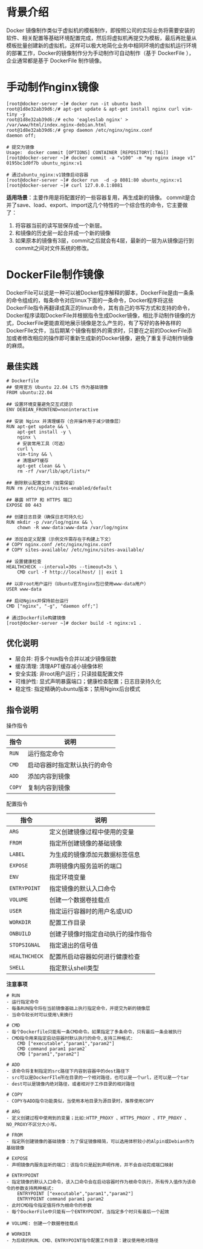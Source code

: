 # 背景介绍

Docker 镜像制作类似于虚拟机的模板制作，即按照公司的实际业务将需要安装的软件、相关配置等基础环境配置完成，然后将虚拟机再提交为模板，最后再批量从模板批量创建新的虚拟机，这样可以极大地简化业务中相同环境的虚拟机运行环境的部署工作，Docker的镜像制作分为手动制作可自动制作（基于 DockerFile ），企业通常都是基于 DockerFile 制作镜像。

# 手动制作nginx镜像

```shell
[root@docker-server ~]# docker run -it ubuntu bash
root@1d8e32ab39d6:/# apt-get update & apt-get install nginx curl vim-tiny -y
root@1d8e32ab39d6:/# echo 'eagleslab nginx' > /var/www/html/index.nginx-debian.html
root@1d8e32ab39d6:/# grep daemon /etc/nginx/nginx.conf
daemon off;

# 提交为镜像
Usage:  docker commit [OPTIONS] CONTAINER [REPOSITORY[:TAG]]
[root@docker-server ~]# docker commit -a "v100" -m "my nginx image v1" 0195bc1d0f7b ubuntu_nginx:v1

# 通过ubuntu_nginx:v1镜像启动容器
[root@docker-server ~]# docker run  -d -p 8081:80 ubuntu_nginx:v1
[root@docker-server ~]# curl 127.0.0.1:8081
```
**适用场景**：主要作用是将配置好的一些容器复用，再生成新的镜像。
commit是合并了save、load、export、import这几个特性的一个综合性的命令，它主要做了：
1. 将容器当前的读写层保存成一个新层。
2. 和镜像的历史层一起合并成一个新的镜像
3. 如果原本的镜像有3层，commit之后就会有4层，最新的一层为从镜像运行到commit之间对文件系统的修改。

# DockerFile制作镜像

DockerFile可以说是一种可以被Docker程序解释的脚本，DockerFile是由一条条的命令组成的，每条命令对应linux下面的一条命令，Docker程序将这些DockerFile指令再翻译成真正的linux命令，其有自己的书写方式和支持的命令，Docker程序读取DockerFile并根据指令生成Docker镜像，相比手动制作镜像的方式，DockerFile更能直观地展示镜像是怎么产生的，有了写好的各种各样的DockerFIle文件，当后期某个镜像有额外的需求时，只要在之前的DockerFile添加或者修改相应的操作即可重新生成新的Docker镜像，避免了重复手动制作镜像的麻烦。

## 最佳实践

```shell
# Dockerfile
## 使用官方 Ubuntu 22.04 LTS 作为基础镜像
FROM ubuntu:22.04

## 设置环境变量避免交互式提示
ENV DEBIAN_FRONTEND=noninteractive

## 安装 Nginx 并清理缓存（合并操作用于减少镜像层）
RUN apt-get update && \
    apt-get install -y \
    nginx \
    # 安装常用工具（可选）
    curl \
    vim-tiny && \
    # 清理APT缓存
    apt-get clean && \
    rm -rf /var/lib/apt/lists/*

## 删除默认配置文件（按需保留）
RUN rm /etc/nginx/sites-enabled/default

## 暴露 HTTP 和 HTTPS 端口
EXPOSE 80 443

## 创建日志目录（确保日志可持久化）
RUN mkdir -p /var/log/nginx && \
    chown -R www-data:www-data /var/log/nginx

## 添加自定义配置（示例文件需存在于构建上下文）
# COPY nginx.conf /etc/nginx/nginx.conf
# COPY sites-available/ /etc/nginx/sites-available/

## 设置健康检查
HEALTHCHECK --interval=30s --timeout=3s \
    CMD curl -f http://localhost/ || exit 1

## 以非root用户运行（Ubuntu官方nginx包已使用www-data用户）
USER www-data

## 启动Nginx并保持前台运行
CMD ["nginx", "-g", "daemon off;"]

# 通过Dockerfile构建镜像
[root@docker-server ~]# docker build -t nginx:v1 .
```
## 优化说明

- 层合并: 将多个`RUN`指令合并以减少镜像层数
- 缓存清理: 清理APT缓存减小镜像体积
- 安全实践: 非root用户运行；只读挂载配置文件
- 可维护性: 显式声明暴露端口；健康检查配置；日志目录持久化
- 稳定性: 指定精确的ubuntu版本；禁用Nginx后台模式
  

## 指令说明

操作指令

| 指令   | 说明                         |
| ------ | ---------------------------- |
| `RUN`  | 运行指定命令                 |
| `CMD`  | 启动容器时指定默认执行的命令 |
| `ADD`  | 添加内容到镜像               |
| `COPY` | 复制内容到镜像               |

配置指令

| 指令          | 说明                               |
| ------------- | ---------------------------------- |
| `ARG`         | 定义创建镜像过程中使用的变量       |
| `FROM`        | 指定所创建镜像的基础镜像           |
| `LABEL`       | 为生成的镜像添加元数据标签信息     |
| `EXPOSE`      | 声明镜像内服务监听的端口           |
| `ENV`         | 指定环境变量                       |
| `ENTRYPOINT`  | 指定镜像的默认入口命令             |
| `VOLUME`      | 创建一个数据卷挂载点               |
| `USER`        | 指定运行容器时的用户名或UID        |
| `WORKDIR`     | 配置工作目录                       |
| `ONBUILD`     | 创建子镜像时指定自动执行的操作指令 |
| `STOPSIGNAL`  | 指定退出的信号值                   |
| `HEALTHCHECK` | 配置所启动容器如何进行健康检查     |
| `SHELL`       | 指定默认shell类型                  |


**注意事项**
```shell
# RUN
- 运行指定命令
- 每条RUN指令将在当前镜像基础上执行指定命令，并提交为新的镜像层
- 当命令较长时可以使用\来换行

# CMD
- 每个Dockerfile只能有一条CMD命令。如果指定了多条命令，只有最后一条会被执行
- CMD指令用来指定启动容器时默认执行的命令,支持三种格式:
    CMD ["executable","param1","param2"] 
    CMD command param1 param2`
    CMD ["param1","param2"]

# ADD
- 该命令将复制指定的src路径下内容到容器中的dest路径下
- src可以是DockerFIle所在目录的一个相对路径，也可以是一个url，还可以是一个tar
- dest可以是镜像内绝对路径，或者相对于工作目录的相对路径

# COPY
- COPY与ADD指令功能类似，当使用本地目录为源目录时，推荐使用COPY

# ARG
- 定义创建过程中使用到的变量；比如:HTTP_PROXY 、HTTPS_PROXY 、FTP_PROXY 、NO_PROXY不区分大小写。

# FROM
- 指定所创建镜像的基础镜像：为了保证镜像精简，可以选用体积较小的Alpin或Debian作为基础镜像

# EXPOSE
- 声明镜像内服务监听的端口：该指令只是起到声明作用，并不会自动完成端口映射

# ENTRYPOINT
- 指定镜像的默认入口命令，该入口命令会在启动容器时作为根命令执行，所有传入值作为该命令的参数支持两种格式:
    ENTRYPOINT ["executable","param1","param2"]
    ENTRYPOINT command param1 param2
- 此时CMD指令指定值将作为根命令的参数
- 每个DockerFile中只能有一个ENTRYPOINT，当指定多个时只有最后一个起效

# VOLUME: 创建一个数据卷挂载点

# WORKDIR
- 为后续的RUN、CMD、ENTRYPOINT指令配置工作目录：建议使用绝对路径
```